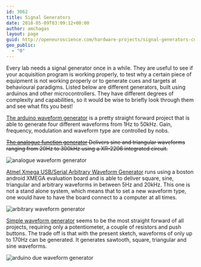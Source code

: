 ```yaml
---
id: 3062
title: Signal Generators
date: 2018-05-09T03:09:12+00:00
author: amchagas
layout: page
guid: http://openeuroscience.com/hardware-projects/signal-generators-copy/
geo_public:
  - "0"
---
```

Every lab needs a signal generator once in a while. They are useful to see if your acquisition program is working properly, to test why a certain piece of equipment is not working properly or to generate cues and targets at behavioural paradigms. Listed below are different generators, built using arduinos and other microcontrollers. They have different degrees of complexity and capabilities, so it would be wise to briefly look through them and see what fits you best!

[The arduino waveform generator](http://www.instructables.com/id/Arduino-Waveform-Generator/) is a pretty straight forward project that is able to generate four different waveforms from 1Hz to 50kHz. Gain, frequency, modulation and waveform type are controlled by nobs.
  
<span class="embed-youtube" style="text-align:center; display: block;"></span>

<del><a href="http://www.instructables.com/id/Analogue-Function-Generator/">The analogue function generator</a> Delivers sine and triangular waveforms ranging from 20Hz to 300kHz using a XR-2206 integrated circuit.</del>
  
<img src="https://i1.wp.com/www.instructables.com/files/deriv/FX5/EQ2U/HAQ39476/FX5EQ2UHAQ39476.LARGE.jpg?w=800" alt="analogue waveform generator" data-recalc-dims="1" />

[Atmel Xmega USB/Serial Arbitrary Waveform Generator](http://www.instructables.com/id/Atmel-Xmega-USBSerial-Arbitrary-Waveform-Generato/?ALLSTEPS) runs using a boston android XMEGA evaluation board and is able to deliver square, sine, triangular and arbitrary waveforms in between 5Hz and 20kHz. This one is not a stand alone system, which means that to set a new waveform type, one would have to have the board connect to a computer at all times.
  
<img src="https://i1.wp.com/www.instructables.com/files/deriv/FWF/PWX4/G79D44SM/FWFPWX4G79D44SM.LARGE.jpg?w=800" alt="arbitrary waveform generator" data-recalc-dims="1" />

[Simple waveform generator](http://arduino.cc/en/Tutorial/DueSimpleWaveformGenerator) seems to be the most straight forward of all projects, requiring only a potentiometer, a couple of resistors and push buttons. The trade off is that with the present sketch, waveforms of only up to 170Hz can be generated. It generates sawtooth, square, triangular and sine waveforms.
  
<img src="https://i0.wp.com/arduino.cc/en/uploads/Tutorial/DueSimpleWaveform_fritzing.png?w=800" alt="arduino due waveform generator" data-recalc-dims="1" />